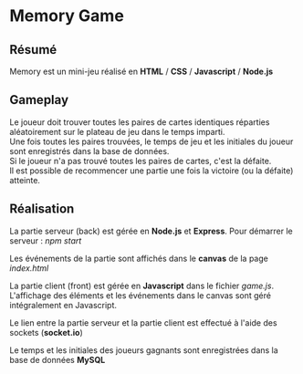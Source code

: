 # Memory Game

## Résumé

Memory est un mini-jeu réalisé en __HTML__ / __CSS__ / __Javascript__ / __Node.js__

## Gameplay

Le joueur doit trouver toutes les paires de cartes identiques réparties aléatoirement sur le plateau de jeu dans le temps imparti.  
Une fois toutes les paires trouvées, le temps de jeu et les initiales du joueur sont enregistrés dans la base de données.  
Si le joueur n'a pas trouvé toutes les paires de cartes, c'est la défaite.  
Il est possible de recommencer une partie une fois la victoire (ou la défaite) atteinte.  

## Réalisation

La partie serveur (back) est gérée en __Node.js__ et __Express__. Pour démarrer le serveur : *npm start*  

Les événements de la partie sont affichés dans le __canvas__ de la page *index.html*  

La partie client (front) est gérée en __Javascript__ dans le fichier *game.js*. L'affichage des éléments et les événements dans le canvas sont géré intégralement en Javascript.  

Le lien entre la partie serveur et la partie client est effectué à l'aide des sockets (__socket.io__)

Le temps et les initiales des joueurs gagnants sont enregistrées dans la base de données __MySQL__



